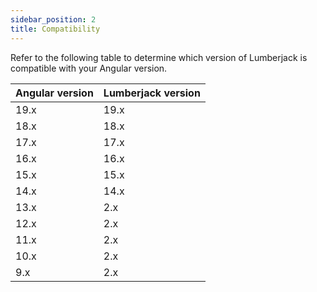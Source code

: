 ```yaml
---
sidebar_position: 2
title: Compatibility
---
```


Refer to the following table to determine which version of Lumberjack is compatible with your Angular version.

| Angular version | Lumberjack version |
| --------------- | ------------------ |
| 19.x            | 19.x               |
| 18.x            | 18.x               |
| 17.x            | 17.x               |
| 16.x            | 16.x               |
| 15.x            | 15.x               |
| 14.x            | 14.x               |
| 13.x            | 2.x                |
| 12.x            | 2.x                |
| 11.x            | 2.x                |
| 10.x            | 2.x                |
| 9.x             | 2.x                |
